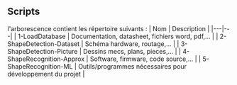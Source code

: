 ## Scripts

l'arborescence contient les répertoire suivants :
| Nom  |  Description |
|---|---|
|  1-LoadDatabase | Documentation, datasheet, fichiers word, pdf,...  |
| 2-ShapeDetection-Dataset  | Schéma hardware, routage,...  |
|  3-ShapeDetection-Picture | Dessins mecs, plans, pieces,...  |
| 4-ShapeRecognition-Approx | Software, firmware, code source,... |
| 5-ShapeRecognition-ML | Outils/programmes nécessaires pour développement du projet |
